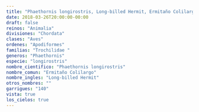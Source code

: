 ```yaml
---
title: "Phaethornis longirostris, Long-billed Hermit, Ermitaño Colilargo"
date: 2018-03-26T20:00:00-00:00
draft: false
reinos: "Animalia"
divisiones: "Chordata"
clases: "Aves"
ordenes: "Apodiformes"
familias: "Trochilidae "
generos: "Phaethornis"
especie: "longirostris"
nombre_cientifico: "Phaethornis longirostris"
nombre_comun: "Ermitaño Colilargo"
nombre_ingles: "Long-billed Hermit"
otros_nombres: ""
garrigues: "140"
vista: true
los_cielos: true
---
```

